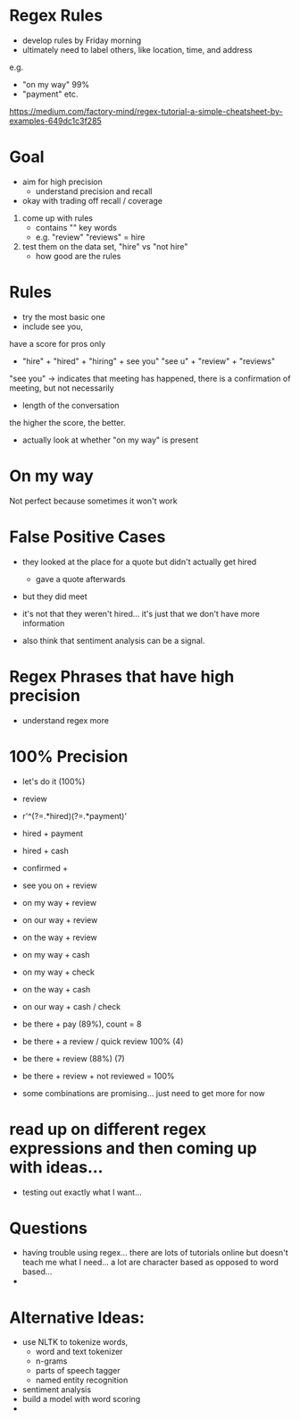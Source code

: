# Regex Rules

- develop rules by Friday morning
- ultimately need to label others, like location, time, and address

e.g. 
- "on my way" 99%
- "payment" etc.

https://medium.com/factory-mind/regex-tutorial-a-simple-cheatsheet-by-examples-649dc1c3f285

# Goal
- aim for high precision
	- understand precision and recall
- okay with trading off recall / coverage

1. come up with rules
	- contains "" key words
	- e.g. "review" "reviews" = hire
2. test them on the data set, "hire" vs "not hire"
	- how good are the rules 

# Rules
- try the most basic one
- include see you, 


have a score for pros only
- "hire" + "hired" + "hiring" + see you" "see u" + "review" + "reviews"

"see you" -> indicates that meeting has happened, there is a confirmation of meeting, but not necessarily

- length of the conversation

the higher the score, the better.

- actually look at whether "on my way" is present


# On my way

Not perfect because sometimes it won't work


# False Positive Cases
- they looked at the place for a quote but didn't actually get hired
	- gave a quote afterwards
- but they did meet
- it's not that they weren't hired... it's just that we don't have more information


- also think that sentiment analysis can be a signal.

# Regex Phrases that have high precision
- understand regex more

# 100% Precision
- let's do it (100%)
- review
- r'^(?=.*hired)(?=.*payment)'
- hired + payment
- hired + cash
- confirmed +
- see you on + review
- on my way + review
- on our way + review
- on the way + review
- on my way + cash
- on my way + check
- on the way + cash
- on our way + cash / check
- be there + pay (89%), count = 8
- be there + a review / quick review 100% (4)
- be there + review (88%) (7)
- be there + review  + not reviewed = 100%

- some combinations are promising... just need to get more for now

# read up on different regex expressions and then coming up with ideas...
- testing out exactly what I want...

# Questions
- having trouble using regex... there are lots of tutorials online but doesn't teach me what I need... a lot are character based as opposed to word based...
- 


# Alternative Ideas:
- use NLTK to tokenize words, 
	- word and text tokenizer
	- n-grams
	- parts of speech tagger
	- named entity recognition
- sentiment analysis
- build a model with word scoring
- 


